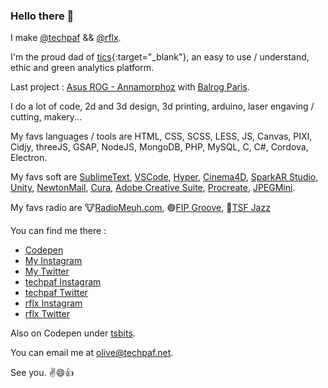 ### Hello there 👋

I make [@techpaf](https://techpaf.net) && [@rflx](https://rflx.studio).
<!-- ![alt text](https://raw.githubusercontent.com/tsbits/tsbits/master/techpaf.png) ![alt text](https://raw.githubusercontent.com/tsbits/tsbits/master/rflx.png) -->

I'm the proud dad of [tics](https://get-tics.com/?tc=tsb-git){:target="_blank"}, an easy to use / understand, ethic and green analytics platform.

Last project : [Asus ROG - Annamorphoz](https://annamorphoz.com/?tc=git-tsb) with [Balrog Paris](https://balrog-paris.com/?tc=git-tsb).

I do a lot of code, 2d and 3d design, 3d printing, arduino, laser engaving / cutting, makery...

My favs languages / tools are HTML, CSS, SCSS, LESS, JS, Canvas, PIXI, Cidjy, threeJS, GSAP, NodeJS, MongoDB, PHP, MySQL, C, C#, Cordova, Electron.

My favs soft are [SublimeText](https://www.sublimetext.com/), [VSCode](https://code.visualstudio.com/), [Hyper](https://hyper.is/), [Cinema4D](https://www.maxon.net/fr/cinema-4d), [SparkAR Studio](https://sparkar.facebook.com/ar-studio/), [Unity](http://unity.com/), [NewtonMail](https://newtonhq.com/), [Cura](https://ultimaker.com/fr/software/ultimaker-cura), [Adobe Creative Suite](https://www.adobe.com/fr/creativecloud.html), [Procreate](https://procreate.art/), [JPEGMini](https://www.jpegmini.com/).

My favs radio are 🐮[RadioMeuh.com](https://www.radiomeuh.com/),  🟣[FIP Groove](https://www.fip.fr/groove/webradio), 🎷[TSF Jazz](https://www.tsfjazz.com/)

You can find me there :
- [Codepen](https://codepen.io/tsbits/)
- [My Instagram](https://www.instagram.com/_tsbits/)
- [My Twitter](https://twitter.com/_tsbits)
- [techpaf Instagram](https://www.instagram.com/_techpaf/)
- [techpaf Twitter](https://twitter.com/_techpaf)
- [rflx Instagram](https://www.instagram.com/rflx_studio/)
- [rflx Twitter](https://twitter.com/rflxstudio)

Also on Codepen under [tsbits](https://codepen.io/tsbits/).

You can email me at olive@techpaf.net. 

See you. ✌😄👍

<!--
**tsbits/tsbits** is a ✨ _special_ ✨ repository because its `README.md` (this file) appears on your GitHub profile.

Here are some ideas to get you started:

- 🔭 I’m currently working on ...
- 🌱 I’m currently learning ...
- 👯 I’m looking to collaborate on ...
- 🤔 I’m looking for help with ...
- 💬 Ask me about ...
- 📫 How to reach me: ...
- 😄 Pronouns: ...
- ⚡ Fun fact: ...
-->
